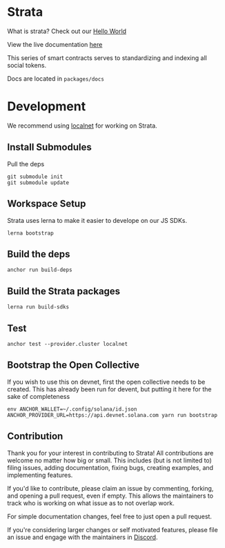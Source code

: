 # Strata

What is strata? Check out our [Hello World](https://blog.strataprotocol.com/welcome)

View the live documentation [here](https://docs.strataprotocol.com)

This series of smart contracts serves to standardizing and indexing all social tokens.

Docs are located in `packages/docs`

# Development

We recommend using [localnet](https://docs.solana.com/developing/test-validator) for working on Strata.

## Install Submodules

Pull the deps

```
git submodule init
git submodule update
```

## Workspace Setup

Strata uses lerna to make it easier to develope on our JS SDKs.

```
lerna bootstrap
```

## Build the deps

```
anchor run build-deps
```

## Build the Strata packages

```
lerna run build-sdks
```

## Test

```
anchor test --provider.cluster localnet
```

## Bootstrap the Open Collective

If you wish to use this on devnet, first the open collective needs to be created. This has already been run for devent, but putting it here for the sake of completeness

```
env ANCHOR_WALLET=~/.config/solana/id.json ANCHOR_PROVIDER_URL=https://api.devnet.solana.com yarn run bootstrap
```

## Contribution

Thank you for your interest in contributing to Strata! All contributions are welcome no
matter how big or small. This includes (but is not limited to) filing issues,
adding documentation, fixing bugs, creating examples, and implementing features.

If you'd like to contribute, please claim an issue by commenting, forking, and
opening a pull request, even if empty. This allows the maintainers to track who
is working on what issue as to not overlap work.

For simple documentation changes, feel free to just open a pull request.

If you're considering larger changes or self motivated features, please file an issue
and engage with the maintainers in [Discord](https://discord.gg/XQhCFg77WM).
